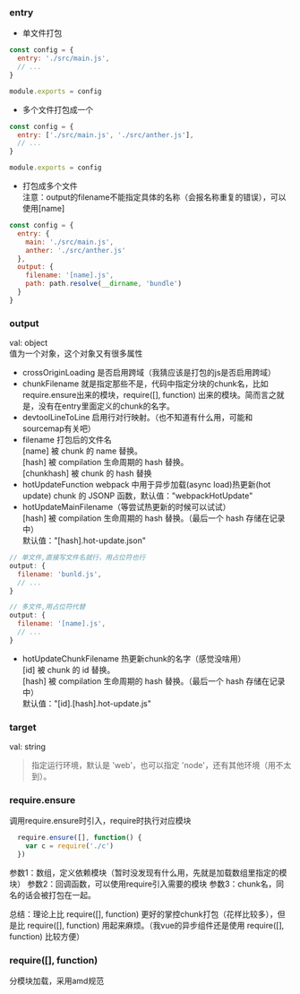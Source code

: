 ### entry
* 单文件打包
```js
const config = {
  entry: './src/main.js',
  // ...
}

module.exports = config
```
* 多个文件打包成一个
```js
const config = {
  entry: ['./src/main.js', './src/anther.js'],
  // ...
}

module.exports = config
```
* 打包成多个文件  
注意：output的filename不能指定具体的名称（会报名称重复的错误），可以使用[name]
```js
const config = {
  entry: {
    main: './src/main.js',
    anther: './src/anther.js'
  },
  output: {
    filename: '[name].js',
    path: path.resolve(__dirname, 'bundle')
  }
}
```
### output
val: object  
值为一个对象，这个对象又有很多属性  
* crossOriginLoading 是否启用跨域（我猜应该是打包的js是否启用跨域）  
* chunkFilename 就是指定那些不是，代码中指定分块的chunk名，比如require.ensure出来的模块，require([], function) 出来的模块。简而言之就是，没有在entry里面定义的chunk的名字。 
* devtoolLineToLine 启用行对行映射。（也不知道有什么用，可能和sourcemap有关吧）  
* filename 打包后的文件名  
[name] 被 chunk 的 name 替换。  
[hash] 被 compilation 生命周期的 hash 替换。  
[chunkhash] 被 chunk 的 hash 替换  
* hotUpdateFunction webpack 中用于异步加载(async load)热更新(hot update) chunk 的 JSONP 函数，默认值："webpackHotUpdate"
* hotUpdateMainFilename（等尝试热更新的时候可以试试）  
[hash] 被 compilation 生命周期的 hash 替换。（最后一个 hash 存储在记录中）  
默认值："[hash].hot-update.json"
```js
// 单文件,直接写文件名就行，用占位符也行
output: {
  filename: 'bunld.js',
  // ...
}

// 多文件,用占位符代替
output: {
  filename: '[name].js',
  // ...
}
```
* hotUpdateChunkFilename 热更新chunk的名字（感觉没啥用）  
[id] 被 chunk 的 id 替换。  
[hash] 被 compilation 生命周期的 hash 替换。（最后一个 hash 存储在记录中）  
默认值："[id].[hash].hot-update.js"

### target
val: string  
> 指定运行环境，默认是 'web'，也可以指定 'node'，还有其他环境（用不太到）。

### require.ensure
调用require.ensure时引入，require时执行对应模块
```js
  require.ensure([], function() {
    var c = require('./c')
  })
```

参数1：数组，定义依赖模块（暂时没发现有什么用，先就是加载数组里指定的模块）
参数2：回调函数，可以使用require引入需要的模块
参数3：chunk名，同名的话会被打包在一起。

总结：理论上比 require([], function) 更好的掌控chunk打包（花样比较多），但是比 require([], function) 用起来麻烦。（我vue的异步组件还是使用 require([], function) 比较方便）
### require([], function)
分模块加载，采用amd规范
